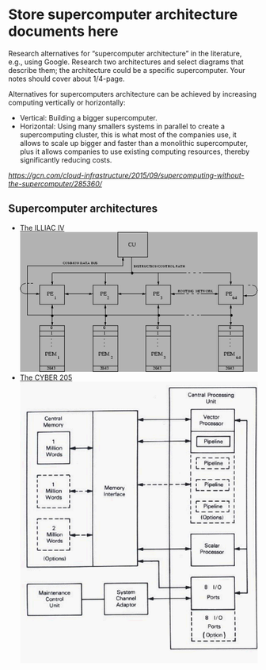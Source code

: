 # Store supercomputer architecture documents here
Research alternatives for “supercomputer architecture” in the literature, e.g., using Google. Research two architectures and select diagrams that describe them; the architecture could be a specific supercomputer. Your notes should cover about 1/4-page.

Alternatives for supercomputers architecture can be achieved by increasing computing vertically or horizontally:
- Vertical: Building a bigger supercomputer.
- Horizontal: Using many smallers systems in parallel to create a supercomputing cluster, this is what most of the companies use, it allows to scale up bigger and faster than a monolithic supercomputer, plus it allows companies to use existing computing resources, thereby significantly reducing costs.<br>

_https://gcn.com/cloud-infrastructure/2015/09/supercomputing-without-the-supercomputer/285360/_

## Supercomputer architectures
- [The ILLIAC IV](http://www.hpjava.org/talks/beijing/hpf/introduction/node4.html)
![image](./ILLIAC_IV.png)
- [The CYBER 205](https://homepages.inf.ed.ac.uk/rni/comp-arch/Vect/cyber-f.html)
![image](./cyber205.gif)